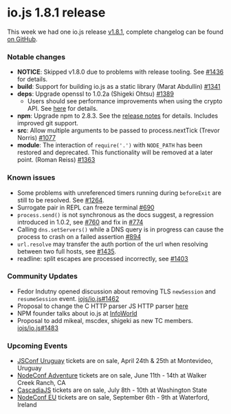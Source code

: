 # io.js 1.8.1 release
This week we had one io.js release [v1.8.1](https://iojs.org/dist/v1.8.1/), complete changelog can be found [on GitHub](https://github.com/iojs/io.js/blob/v1.x/CHANGELOG.md).

### Notable changes

* **NOTICE**: Skipped v1.8.0 due to problems with release tooling.
  See [#1436](https://github.com/iojs/io.js/issues/1436) for details.
* **build**: Support for building io.js as a static library (Marat Abdullin) [#1341](https://github.com/iojs/io.js/pull/1341)
* **deps**: Upgrade openssl to 1.0.2a (Shigeki Ohtsu) [#1389](https://github.com/iojs/io.js/pull/1389)
  * Users should see performance improvements when using the crypto API.
  See [here](https://github.com/iojs/io.js/wiki/Crypto-Performance-Notes-for-OpenSSL-1.0.2a-on-iojs-v1.8.0)
  for details.
* **npm**: Upgrade npm to 2.8.3. See the [release notes](https://github.com/npm/npm/releases/tag/v2.8.3) for details. Includes improved git support.
* **src**: Allow multiple arguments to be passed to process.nextTick (Trevor Norris) [#1077](https://github.com/iojs/io.js/pull/1077)
* **module**: The interaction of `require('.')` with `NODE_PATH` has been restored and deprecated. This functionality
will be removed at a later point. (Roman Reiss) [#1363](https://github.com/iojs/io.js/pull/1363)

### Known issues

* Some problems with unreferenced timers running during `beforeExit` are still to be resolved. See [#1264](https://github.com/iojs/io.js/issues/1264).
* Surrogate pair in REPL can freeze terminal [#690](https://github.com/iojs/io.js/issues/690)
* `process.send()` is not synchronous as the docs suggest, a regression introduced in 1.0.2, see [#760](https://github.com/iojs/io.js/issues/760) and fix in [#774](https://github.com/iojs/io.js/issues/774)
* Calling `dns.setServers()` while a DNS query is in progress can cause the process to crash on a failed assertion [#894](https://github.com/iojs/io.js/issues/894)
* `url.resolve` may transfer the auth portion of the url when resolving between two full hosts, see [#1435](https://github.com/iojs/io.js/issues/1435).
* readline: split escapes are processed incorrectly, see [#1403](https://github.com/iojs/io.js/issues/1403)

### Community Updates

* Fedor Indutny opened discussion about removing TLS `newSession` and `resumeSession` event. [iojs/io.js#1462](https://github.com/iojs/io.js/issues/1462)
* Proposal to change the C HTTP parser JS HTTP parser [here](https://github.com/iojs/io.js/pull/1457)
* NPM founder talks about io.js at [InfoWorld](http://www.infoworld.com/article/2910594/node-js/npm-founder-foresees-merger-node-js-io-js.html)
* Proposal to add mikeal, mscdex, shigeki as new TC members. [iojs/io.js#1483](https://github.com/iojs/io.js/issues/1483#issuecomment-95128140)

### Upcoming Events

* [JSConf Uruguay](http://jsconf.uy) tickets are on sale, April 24th & 25th at Montevideo, Uruguay
* [NodeConf Adventure](http://nodeconf.com/) tickets are on sale, June 11th - 14th at Walker Creek Ranch, CA
* [CascadiaJS](http://2015.cascadiajs.com/) tickets are on sale, July 8th - 10th at Washington State
* [NodeConf EU](http://nodeconf.eu/) tickets are on sale, September 6th - 9th at Waterford, Ireland
